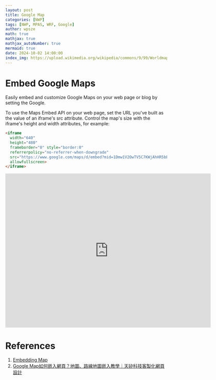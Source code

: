 ```yaml
---
layout: post
title: Google Map
categories: [NWP]
tags: [NWP, MPAS, WRF, Google]
author: wpsze
math: true
mathjax: true
mathjax_autoNumber: true
mermaid: true
date: 2024-10-02 14:00:00
index_img: https://upload.wikimedia.org/wikipedia/commons/9/99/Worldmap_northern_-_Google_Maps_bar_mock-up.png
---
```


# Embed Google Maps

Easily embed and customize Google Maps on your web page or blog by setting the Google.

To use the Maps Embed API on your web page, set the URL you've built as the value of an iframe's src attribute. Control the map's size with the iframe's height and width attributes, for example:

```html
<iframe
  width="640"
  height="480"
  frameborder="0" style="border:0"
  referrerpolicy="no-referrer-when-downgrade"
  src="https://www.google.com/maps/d/embed?mid=1Dmw1V2OwTV5C7KWjAhHR5bEZugqMnCA&ehbc=2E312F"
  allowfullscreen>
</iframe>
```

<iframe
  width="640"
  height="480"
  frameborder="0" style="border:0"
  referrerpolicy="no-referrer-when-downgrade"
  src="https://www.google.com/maps/d/embed?mid=1Dmw1V2OwTV5C7KWjAhHR5bEZugqMnCA&ehbc=2E312F"
  allowfullscreen>
</iframe>

# References

1. [Embedding Map](https://developers.google.com/maps/documentation/embed/embedding-map)
2. [Google Map如何嵌入網頁？地圖、路線地圖嵌入教學｜天矽科技客製化網頁設計](https://www.tsg.com.tw/blog-detail2-173-0-google-maps.htm)
